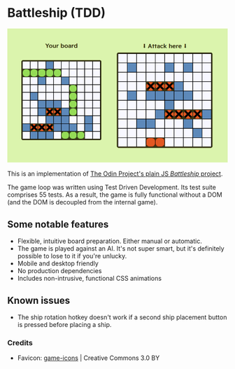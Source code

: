 # Battleship (TDD)

![Ongoing game of battleship](screenshot.png)

This is an implementation of [The Odin Project's plain JS _Battleship_
project](https://www.theodinproject.com/lessons/node-path-javascript-battleship).

The game loop was written using Test Driven Development. Its test suite
comprises 55 tests. As a result, the game is fully functional without a DOM (and
the DOM is decoupled from the internal game).

## Some notable features

- Flexible, intuitive board preparation. Either manual or automatic.
- The game is played against an AI. It's not super smart, but it's definitely
  possible to lose to it if you're unlucky.
- Mobile and desktop friendly
- No production dependencies
- Includes non-intrusive, functional CSS animations

## Known issues

- The ship rotation hotkey doesn't work if a second ship placement button is
  pressed before placing a ship.

### Credits

- Favicon: [game-icons](https://github.com/game-icons/icons) | Creative Commons 3.0 BY
